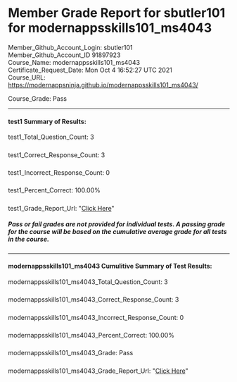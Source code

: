 # Member Grade Report for sbutler101 for modernappsskills101_ms4043  
   
Member_Github_Account_Login: sbutler101  
Member_Github_Account_ID 91897923  
Course_Name: modernappsskills101_ms4043  
Certificate_Request_Date: Mon Oct  4 16:52:27 UTC 2021  
Course_URL: https://modernappsninja.github.io/modernappsskills101_ms4043/  
   
Course_Grade: Pass
   
---  
#### test1 Summary of Results:  
test1_Total_Question_Count: 3
#####  
test1_Correct_Response_Count: 3
#####  
test1_Incorrect_Response_Count: 0
#####  
test1_Percent_Correct: 100.00%
#####  
test1_Grade_Report_Url: "[Click Here](https://github.com/modernappsninjas/sbutler101/blob/main/static/userdata/courses/modernappsskills101_ms4043/grade_report.pr228.test1.md)"
##### Pass or fail grades are not provided for individual tests. A passing grade for the course will be based on the cumulative average grade for all tests in the course.  
#####  
---  
#### modernappsskills101_ms4043 Cumulitive Summary of Test Results:  
modernappsskills101_ms4043_Total_Question_Count: 3  
#####  
modernappsskills101_ms4043_Correct_Response_Count: 3  
#####  
modernappsskills101_ms4043_Incorrect_Response_Count: 0 
#####  
modernappsskills101_ms4043_Percent_Correct: 100.00%  
#####  
modernappsskills101_ms4043_Grade: Pass  
#####  
modernappsskills101_ms4043_Grade_Report_Url: "[Click Here](https://github.com/modernappsninjas/sbutler101/blob/main/static/userdata/courses/modernappsskills101_ms4043/grade_report.pr229.modernappsskills101_ms4043.md)"
#####  
